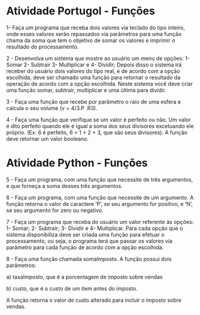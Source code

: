 # Atividade Portugol - Funções

1- Faça um programa que receba dois valores via teclado do tipo inteiro, onde esses valores serão repassados via parâmetros para uma função chama da soma que tem o objetivo de somar os valores e imprimir o resultado do processamento.

2 - Desenvolva um sistema que mostre ao usuário um menu de opções: 1- Somar 2- Subtrair 3- Multiplicar e 4- Dividir; Depois disso o sistema irá receber do usuário dois valores do tipo real, e de acordo com a opção escolhida, deve ser chamado uma função para retornar o resultado da operação de acordo com a opção escolhida. Neste sistema você deve criar uma função somar, subtrair, multiplicar e uma última para dividir.

3 - Faça uma função que recebe por parâmetro o raio de uma esfera e calcula o seu volume (v = 4/3.P .R3).

4 - Faça uma função que verifique se um valor é perfeito ou não. Um valor é dito perfeito quando ele é igual a soma dos seus divisores excetuando ele próprio. (Ex: 6 é perfeito, 6 = 1 + 2 + 3, que são seus divisores). A função deve retornar um valor booleano.

# Atividade Python - Funções

5 - Faça um programa, com uma função que necessite de três argumentos, e que forneça a soma desses três argumentos.

6 - Faça um programa, com uma função que necessite de um argumento. A função retorna o valor de caractere ‘P’, se seu argumento for positivo, e ‘N’, se seu argumento for zero ou negativo.

7 - Faça um programa que receba do usuário um valor referente às opções: 1- Somar; 2- Subtrair; 3- Dividir e 4- Multiplicar. Para cada opção que o sistema disponibiliza deve ser criada uma função para efetuar o processamento, ou seja, o programa terá que passar os valores via parâmetro para cada função de acordo com a opção escolhida.

8 - Faça uma função chamada somaImposto. A função possui dois parâmetros:

a) taxaImposto, que é a porcentagem de imposto sobre vendas

b) custo, que é o custo de um item antes do imposto.

A função retorna o valor de custo alterado para incluir o imposto sobre vendas.

